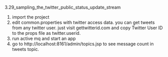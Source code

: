3.29_sampling_the_twitter_public_status_update_stream

1. import the project
2. edit common.properties with twitter access data. you can get tweets from any twitter user. just visit gettwitterid.com and copy Twitter User ID to the props file as twitter.userid.
3. run active mq and start an app
5. go to http://localhost:8161/admin/topics.jsp to see message count in tweets topic. 